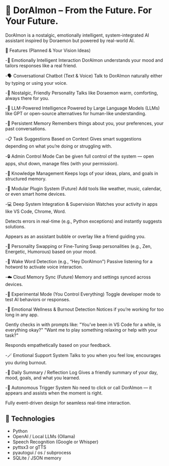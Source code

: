# 🤖 DorAImon – From the Future. For Your Future.

DorAImon is a nostalgic, emotionally intelligent, system-integrated AI assistant  inspired by Doraemon but powered by real-world AI.

🌟 Features (Planned & Your Vision Ideas)

-🧠 Emotionally Intelligent Interaction
DorAImon understands your mood and tailors responses like a real friend.

-🗣️ Conversational Chatbot (Text & Voice)
Talk to DorAImon naturally either by typing or using your voice.

-🧒 Nostalgic, Friendly Personality
Talks like Doraemon warm, comforting, always there for you.

-🧠 LLM-Powered Intelligence
Powered by Large Language Models (LLMs) like GPT or open-source alternatives for human-like understanding.

-💾 Persistent Memory
Remembers things about you, your preferences, your past conversations.

-📋 Task Suggestions Based on Context
Gives smart suggestions depending on what you’re doing or struggling with.

-🔒 Admin Control Mode
Can be given full control of the system — open apps, shut down, manage files (with your permission).

-📁 Knowledge Management
Keeps logs of your ideas, plans, and goals in structured memory.

-🔌 Modular Plugin System (Future)
Add tools like weather, music, calendar, or even smart home devices.

-💻 Deep System Integration & Supervision
Watches your activity in apps like VS Code, Chrome, Word.

Detects errors in real-time (e.g., Python exceptions) and instantly suggests solutions.

Appears as an assistant bubble or overlay like a friend guiding you.

-🧩 Personality Swapping or Fine-Tuning
Swap personalities (e.g., Zen, Energetic, Humorous) based on your mood.

-📢 Wake Word Detection (e.g., “Hey DorAImon”)
Passive listening for a hotword to activate voice interaction.

-☁️ Cloud Memory Sync (Future)
Memory and settings synced across devices.

-🧪 Experimental Mode (You Control Everything)
Toggle developer mode to test AI behaviors or responses.

-🧘 Emotional Wellness & Burnout Detection
Notices if you’re working for too long in any app.

Gently checks in with prompts like:
"You’ve been in VS Code for a while, is everything okay?"
"Want me to play something relaxing or help with your task?"

Responds empathetically based on your feedback.

-🪄 Emotional Support System
Talks to you when you feel low, encourages you during burnout.

-🧾 Daily Summary / Reflection Log
Gives a friendly summary of your day, mood, goals, and what you learned.

-🔔 Autonomous Trigger System
No need to click or call DorAImon — it appears and assists when the moment is right.

Fully event-driven design for seamless real-time interaction.

## 🔧 Technologies
- Python
- OpenAI / Local LLMs (Ollama)
- Speech Recognition (Google or Whisper)
- pyttsx3 or gTTS
- pyautogui / os / subprocess
- SQLite / JSON memory

